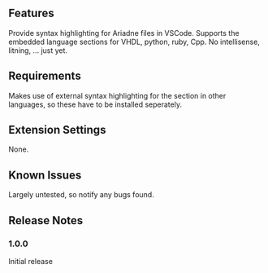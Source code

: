 
## Features

Provide syntax highlighting for Ariadne files in VSCode. Supports the embedded language sections for VHDL, python, ruby, Cpp.
No intellisense, litning, ... just yet.


## Requirements

Makes use of external syntax highlighting for the section in other languages, so these have to be installed seperately.

## Extension Settings

None.

## Known Issues

Largely untested, so notify any bugs found.

## Release Notes



### 1.0.0

Initial release

